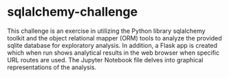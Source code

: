# sqlalchemy-challenge

This challenge is an exercise in utilizing the Python library sqlalchemy toolkit and the object relational mapper (ORM) tools to analyze the provided sqlite database for exploratory analysis. In addition, a Flask app is created which when run shows analytical results in the web browser when specific URL routes are used. The Jupyter Notebook file delves into graphical representations of the analysis.
